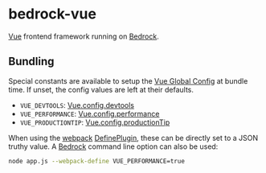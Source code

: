 # bedrock-vue

[Vue][] frontend framework running on [Bedrock][].

## Bundling

Special constants are available to setup the [Vue Global Config][] at bundle
time. If unset, the config values are left at their defaults.

- `VUE_DEVTOOLS`: [Vue.config.devtools](https://vuejs.org/v2/api/#devtools)
- `VUE_PERFORMANCE`: [Vue.config.performance](https://vuejs.org/v2/api/#performance)
- `VUE_PRODUCTIONTIP`: [Vue.config.productionTip](https://vuejs.org/v2/api/#productionTip)

When using the [webpack][] [DefinePlugin][], these can be directly set to a
JSON truthy value. A [Bedrock][] command line option can also be used:

```sh
node app.js --webpack-define VUE_PERFORMANCE=true
```

[Bedrock]: https://github.com/digitalbazaar/bedrock
[DefinePlugin]: https://webpack.js.org/plugins/define-plugin/
[Vue Global Config]: https://vuejs.org/v2/api/#Global-Config
[Vue]: https://vuejs.org/
[webpack]: https://webpack.js.org/
